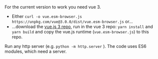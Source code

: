 For the current version to work you need vue 3. 


* Either `curl -o vue.esm-browser.js https://unpkg.com/vue@3.0.0/dist/vue.esm-browser.js` or…
* …download the [vue.js 3 repo](https://github.com/vuejs/vue-next), run in the vue 3 repo: `yarn install` and `yarn build` and copy the vue.js runtime (`vue.esm-browser.js`) to this repo. 

Run any http server (e.g. `python -m http.server` ). The code uses ES6 modules, which need a server.

